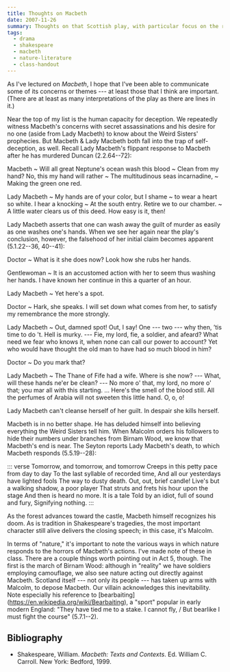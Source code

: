 ```yaml
---
title: Thoughts on Macbeth
date: 2007-11-26
summary: Thoughts on that Scottish play, with particular focus on the role the natural world plays in it.
tags:
  - drama
  - shakespeare
  - macbeth
  - nature-literature
  - class-handout
---
```


As I've lectured on <cite>Macbeth</cite>, I hope that I've been able to communicate some of its concerns or themes --- at least those that I think are important. (There are at least as many interpretations of the play as there are lines in it.)

Near the top of my list is the human capacity for deception. We repeatedly witness Macbeth's concerns with secret assassinations and his desire for no one (aside from Lady Macbeth) to know about the Weird Sisters' prophecies. But Macbeth & Lady Macbeth both fall into the trap of self-deception, as well. Recall Lady Macbeth's flippant response to Macbeth after he has murdered Duncan (2.2.64--72):

Macbeth
  ~ Will all great Neptune's ocean wash this blood
  ~ Clean from my hand? No, this my hand will rather
  ~ The multitudinous seas incarnadine,
  ~ Making the green one red.

Lady Macbeth
  ~ My hands are of your color, but I shame
  ~ to wear a heart so white. I hear a knocking
  ~ At the south entry. Retire we to our chamber.
  ~ A little water clears us of this deed.
    How easy is it, then!

Lady Macbeth asserts that one can wash away the guilt of murder as easily as one washes one's hands. When we see her again near the play's conclusion, however, the falsehood of her initial claim becomes apparent (5.1.22--36, 40--41):

Doctor
  ~ What is it she does now? Look how she rubs her hands.

Gentlewoman
  ~ It is an accustomed action with her to seem thus washing her hands. I have known her continue in this a quarter of an hour.

Lady Macbeth
  ~ Yet here's a spot.

Doctor
  ~ Hark, she speaks. I will set down what comes from her, to satisfy my remembrance the more strongly.

Lady Macbeth
  ~ Out, damned spot! Out, I say! One --- two --- why then, ’tis time to do 't. Hell is murky. --- Fie, my lord, fie, a soldier, and afeard? What need we fear who knows it, when none can call our power to account? Yet who would have thought the old man to have had so much blood in him?

Doctor
  ~ Do you mark that?

Lady Macbeth
  ~ The Thane of Fife had a wife. Where is she now? --- What, will these hands ne'er be clean? --- No more o' that, my lord, no more o' that; you mar all with this starting. ... Here's the smell of the blood still. All the perfumes of Arabia will not sweeten this little hand. O, o, o!

Lady Macbeth can't cleanse herself of her guilt. In despair she kills herself.

Macbeth is in no better shape. He has deluded himself into believing everything the Weird Sisters tell him. When Malcolm orders his followers to hide their numbers under branches from Birnam Wood, we know that Macbeth's end is near. The Seyton reports Lady Macbeth's death, to which Macbeth responds (5.5.19--28):

::: verse
    Tomorrow, and tomorrow, and tomorrow
    Creeps in this petty pace from day to day
    To the last syllable of recorded time,
    And all our yesterdays have lighted fools
    The way to dusty death. Out, out, brief candle!
    Live's but a walking shadow, a poor player
    That struts and frets his hour upon the stage
    And then is heard no more. It is a tale
    Told by an idiot, full of sound and fury,
    Signifying nothing.
:::

As the forest advances toward the castle, Macbeth himself recognizes his doom. As is tradition in Shakespeare's tragedies, the most important character still alive delivers the closing speech; in this case, it's Malcolm.

In terms of "nature," it's important to note the various ways in which nature responds to the horrors of Macbeth's actions. I've made note of these in class. There are a couple things worth pointing out in Act 5, though. The first is the march of Birnam Wood: although in "reality" we have soldiers employing camouflage, we also see nature acting out directly against Macbeth. Scotland itself --- not only its people --- has taken up arms with Malcolm, to depose Macbeth. Our villain acknowledges this inevitability. Note especially his reference to [bearbaiting] (https://en.wikipedia.org/wiki/Bearbaiting), a "sport" popular in early modern England: "They have tied me to a stake. I cannot fly, / But bearlike I must fight the course" (5.7.1--2).

## Bibliography

* Shakespeare, William. <cite>Macbeth: Texts and Contexts</cite>. Ed. William C. Carroll. New York: Bedford, 1999.
